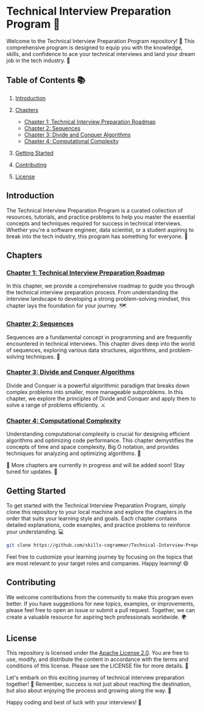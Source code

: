 # Technical Interview Preparation Program 🚀

Welcome to the Technical Interview Preparation Program repository! 🎉 This comprehensive program is designed to equip you with the knowledge, skills, and confidence to ace your technical interviews and land your dream job in the tech industry. 💼

## Table of Contents 📚

1. [Introduction](#introduction)
2. [Chapters](#chapters)

   - [Chapter 1: Technical Interview Preparation Roadmap](#chapter-1-technical-interview-preparation-roadmap)
   - [Chapter 2: Sequences](#chapter-2-sequences)
   - [Chapter 3: Divide and Conquer Algorithms](#chapter-3-divide-and-conquer-algorithms)
   - [Chapter 4: Computational Complexity](#chapter-4-computational-complexity)

3. [Getting Started](#getting-started)
4. [Contributing](#contributing)
5. [License](#license)

## Introduction

The Technical Interview Preparation Program is a curated collection of resources, tutorials, and practice problems to help you master the essential concepts and techniques required for success in technical interviews. Whether you're a software engineer, data scientist, or a student aspiring to break into the tech industry, this program has something for everyone. 🙌

## Chapters

### [Chapter 1: Technical Interview Preparation Roadmap](chapter1-roadmap.md)

In this chapter, we provide a comprehensive roadmap to guide you through the technical interview preparation process. From understanding the interview landscape to developing a strong problem-solving mindset, this chapter lays the foundation for your journey. 🗺️

### [Chapter 2: Sequences](chapter2-sequences.md)

Sequences are a fundamental concept in programming and are frequently encountered in technical interviews. This chapter dives deep into the world of sequences, exploring various data structures, algorithms, and problem-solving techniques. 🧩

### [Chapter 3: Divide and Conquer Algorithms](chapter3-divide-and-conquer.md)

Divide and Conquer is a powerful algorithmic paradigm that breaks down complex problems into smaller, more manageable subproblems. In this chapter, we explore the principles of Divide and Conquer and apply them to solve a range of problems efficiently. ⚔️

### [Chapter 4: Computational Complexity](chapter4-computational-complexity.md)

Understanding computational complexity is crucial for designing efficient algorithms and optimizing code performance. This chapter demystifies the concepts of time and space complexity, Big O notation, and provides techniques for analyzing and optimizing algorithms. 🔬

🚧 More chapters are currently in progress and will be added soon! Stay tuned for updates. 🚧

## Getting Started

To get started with the Technical Interview Preparation Program, simply clone this repository to your local machine and explore the chapters in the order that suits your learning style and goals. Each chapter contains detailed explanations, code examples, and practice problems to reinforce your understanding. 💻

```bash
git clone https://github.com/skills-cogrammar/Technical-Interview-Preperation.git
```

Feel free to customize your learning journey by focusing on the topics that are most relevant to your target roles and companies. Happy learning! 😄

## Contributing

We welcome contributions from the community to make this program even better. If you have suggestions for new topics, examples, or improvements, please feel free to open an issue or submit a pull request. Together, we can create a valuable resource for aspiring tech professionals worldwide. 🌍

## License

This repository is licensed under the [Apache License 2.0](LICENSE). You are free to use, modify, and distribute the content in accordance with the terms and conditions of this license. Please see the LICENSE file for more details. 📜

Let's embark on this exciting journey of technical interview preparation together! 🚀 Remember, success is not just about reaching the destination, but also about enjoying the process and growing along the way. 🌱

Happy coding and best of luck with your interviews! 💪
